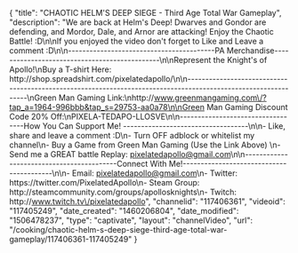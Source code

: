 {
    "title": "CHAOTIC HELM'S DEEP SIEGE -  Third Age Total War Gameplay",
    "description": "We are back at Helm's Deep!  Dwarves and Gondor are defending, and Mordor, Dale, and Arnor are attacking!  Enjoy the Chaotic Battle! :D\n\nIf you enjoyed the video don't forget to Like and Leave a comment :D\n\n-----------------------------------------PA Merchandise----------------------------------------------\n\nRepresent the Knight's of Apollo!\nBuy a T-shirt Here: http:\/\/shop.spreadshirt.com\/pixelatedapollo\/\n\n---------------------------------------------------------------------------------------------------------------\nGreen Man Gaming Link:\nhttp:\/\/www.greenmangaming.com\/?tap_a=1964-996bbb&tap_s=29753-aa0a78\n\nGreen Man Gaming Discount Code 20% Off:\nPIXELA-TEDAPO-LLOSVE\n\n----------------------------------How You Can Support Me! -----------------------------------\n\n- Like, share and leave a comment :D\n- Turn OFF adblock or whitelist my channel\n- Buy a Game from Green Man Gaming (Use the Link Above) \n- Send me a GREAT battle Replay: pixelatedapollo@gmail.com\n\n------------------------------------------Connect With Me!-----------------------------------------\n\n- Email: pixelatedapollo@gmail.com\n- Twitter: https:\/\/twitter.com\/PixelatedApollo\n- Steam Group:  http:\/\/steamcommunity.com\/groups\/apollosknights\n- Twitch: http:\/\/www.twitch.tv\/pixelatedapollo",
    "channelid": "117406361",
    "videoid": "117405249",
    "date_created": "1460206804",
    "date_modified": "1506478237",
    "type": "captivate",
    "layout": "channelVideo",
    "url": "\/cooking\/chaotic-helm-s-deep-siege-third-age-total-war-gameplay\/117406361-117405249"
}